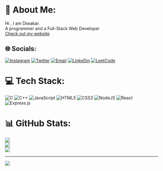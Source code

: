 # 💫 About Me:
Hi , I am Diwakar.<br>A programmer and a Full-Stack Web Developer <br>
<a href ="https://diwakarg04.github.io/Intermediate-CSS/">Check out my website</a>

## 🌐 Socials:
[![Instagram](https://img.shields.io/badge/Instagram-%23E4405F.svg?logo=Instagram&logoColor=white)](https://instagram.com/diwakar_g04) 
[![Twitter](https://img.shields.io/badge/Twitter-%231DA1F2.svg?logo=Twitter&logoColor=white)](https://twitter.com/Diwakar040901) 
[![Email](https://img.shields.io/badge/Gmail-D14836?logo=gmail&logoColor=white)](mailto:diwakarg0409@gmail.com?subject=Hi% "Hi!")
[![LinkeDin](https://img.shields.io/badge/LinkedIn-0077B5?logo=linkedin&logoColor=white)](linkedin.com/in/diwakar-gupta-55b9aa24a)
[![LeetCode](	https://img.shields.io/badge/-LeetCode-FFA116?logoColor=black)](https://leetcode.com/DiwakarGupta/)

# 💻 Tech Stack:
![C](https://img.shields.io/badge/c-%2300599C.svg?style=for-the-badge&logo=c&logoColor=white) ![C++](https://img.shields.io/badge/c++-%2300599C.svg?style=for-the-badge&logo=c%2B%2B&logoColor=white) ![JavaScript](https://img.shields.io/badge/javascript-%23323330.svg?style=for-the-badge&logo=javascript&logoColor=%23F7DF1E) ![HTML5](https://img.shields.io/badge/html5-%23E34F26.svg?style=for-the-badge&logo=html5&logoColor=white) ![CSS3](https://img.shields.io/badge/css3-%231572B6.svg?style=for-the-badge&logo=css3&logoColor=white) ![NodeJS](https://img.shields.io/badge/node.js-6DA55F?style=for-the-badge&logo=node.js&logoColor=white) ![React](https://img.shields.io/badge/react-%2320232a.svg?style=for-the-badge&logo=react&logoColor=%2361DAFB) ![Express.js](https://img.shields.io/badge/express.js-%23404d59.svg?style=for-the-badge&logo=express&logoColor=%2361DAFB)
# 📊 GitHub Stats:
![](https://github-readme-stats.vercel.app/api?username=diwakarg04&theme=dark&hide_border=false&include_all_commits=false&count_private=false)<br/>
![](https://github-readme-streak-stats.herokuapp.com/?user=diwakarg04&theme=dark&hide_border=false)<br/>
![](https://github-readme-stats.vercel.app/api/top-langs/?username=diwakarg04&theme=dark&hide_border=false&include_all_commits=false&count_private=false&layout=compact)

---
[![](https://visitcount.itsvg.in/api?id=diwakarg04&icon=0&color=0)](https://visitcount.itsvg.in)

<!-- Proudly created with GPRM ( https://gprm.itsvg.in ) -->
